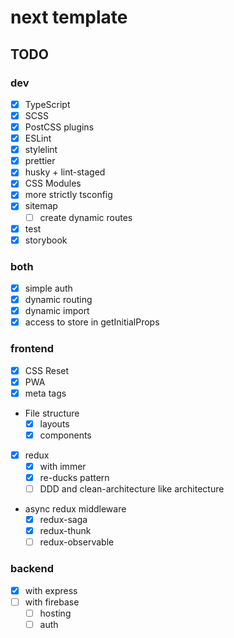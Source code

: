# next template

## TODO

### dev

- [x] TypeScript
- [x] SCSS
- [x] PostCSS plugins
- [x] ESLint
- [x] stylelint
- [x] prettier
- [x] husky + lint-staged
- [x] CSS Modules
- [x] more strictly tsconfig
- [x] sitemap
  - [ ] create dynamic routes
- [x] test
- [x] storybook

### both

- [x] simple auth
- [x] dynamic routing
- [x] dynamic import
- [x] access to store in getInitialProps

### frontend

- [x] CSS Reset
- [x] PWA
- [x] meta tags
- File structure
  - [x] layouts
  - [x] components
- [x] redux
  - [x] with immer
  - [x] re-ducks pattern
  - [ ] DDD and clean-architecture like architecture
- async redux middleware
  - [x] redux-saga
  - [x] redux-thunk
  - [ ] redux-observable

### backend

- [x] with express
- [ ] with firebase
  - [ ] hosting
  - [ ] auth
